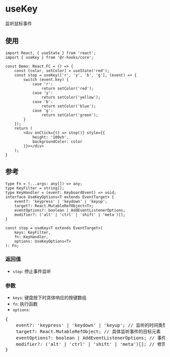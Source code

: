 # useKey

监听鼠标事件

## 使用

```tsx
import React, { useState } from 'react';
import { useKey } from '@r-hooks/core';

const Demo: React.FC = () => {
    const [color, setColor] = useState('red');
    const stop = useKey(['r', 'y', 'b', 'g'], (event) => {
        switch (event.key) {
            case 'r':
                return setColor('red');
            case 'y':
                return setColor('yellow');
            case 'b':
                return setColor('blue');
            case 'g':
                return setColor('green');
        }
    });
    return (
        <div onClick={() => stop()} style={{
            height: '100vh',
            backgroundColor: color
        }}></div>
    );
}
```

## 参考
```tsx
type Fn = (...args: any[]) => any;
type KeyFilter = string[];
type KeyHandler = (event: KeyboardEvent) => void;
interface UseKeyOptions<T extends EventTarget> {
    event?: 'keypress' | 'keydown' | 'keyup';
    target?: React.MutableRefObject<T>;
    eventOptions?: boolean | AddEventListenerOptions;
    modifier?: ('alt' | 'ctrl' | 'shift' | 'meta')[];
}

const stop = useKey<T extends EventTarget>(
    keys: KeyFilter,
    fn: KeyHandler,
    options: UseKeyOptions<T>
): Fn;
```

### 返回值
- `stop`: 停止事件监听

### 参数
- `keys`: 键盘按下时具体响应的按键数组
- `fn`: 执行函数
- `options`:
<div>
<pre>
{
    event?: 'keypress' | 'keydown' | 'keyup'; // 监听的时间类型
    target?: React.MutableRefObject; // 具体监听事件的目标元素
    eventOptions?: boolean | AddEventListenerOptions; // 事件 option
    modifier?: ('alt' | 'ctrl' | 'shift' | 'meta')[]; // 修饰按键
}
</pre>
</div>
